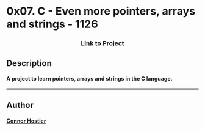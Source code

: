 # 0x07. C - Even more pointers, arrays and strings - 1126 
### <center>[Link to Project](https://github.com/chostler24/holbertonschool-low_level_programming)</center>
 ## Description
 #### A project to learn pointers, arrays and strings in the C language.
 ---
 ## Author
 #### [Connor Hostler](chostler24)